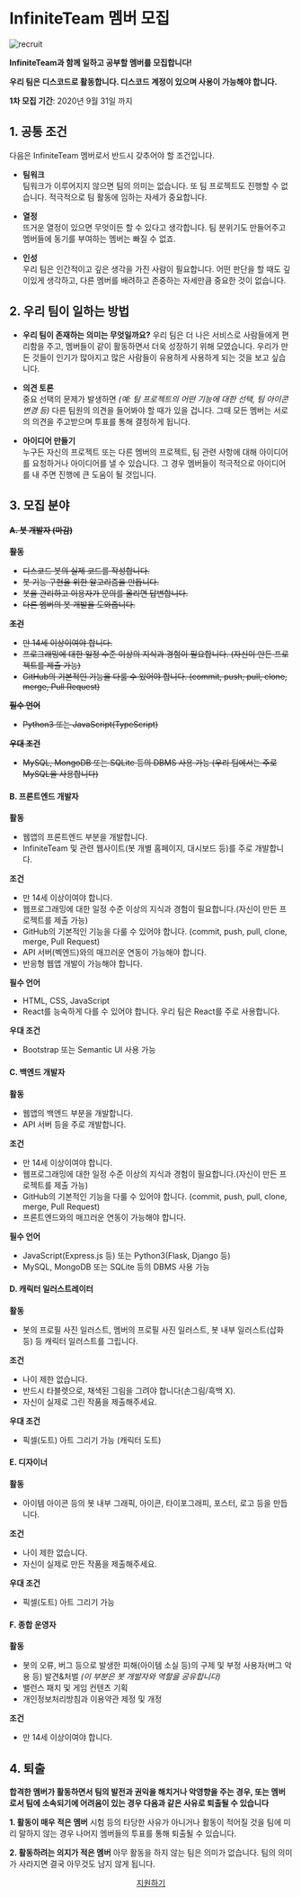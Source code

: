 # InfiniteTeam 멤버 모집
![recruit](/imgs/recruit.png)

**InfiniteTeam과 함께 일하고 공부할 멤버를 모집합니다!**

**우리 팀은 디스코드로 활동합니다. 디스코드 계정이 있으며 사용이 가능해야 합니다.**

**1차 모집 기간**: 2020년 9월 31일 까지

## 1. 공통 조건

다음은 InfiniteTeam 멤버로서 반드시 갖추어야 할 조건입니다.

- **팀워크**   
  팀워크가 이루어지지 않으면 팀의 의미는 없습니다. 또 팀 프로젝트도 진행할 수 없습니다. 적극적으로 팀 활동에 임하는 자세가 중요합니다.
  
- **열정**   
  뜨거운 열정이 있으면 무엇이든 할 수 있다고 생각합니다. 팀 분위기도 만들어주고 멤버들에 동기를 부여하는 멤버는 빠질 수 없죠.
  
- **인성**   
  우리 팀은 인간적이고 깊은 생각을 가진 사람이 필요합니다. 어떤 판단을 할 때도 깊이있게 생각하고, 다른 멤버를 배려하고 존중하는 자세만큼 중요한 것이 없습니다.
  
## 2. 우리 팀이 일하는 방법

- **우리 팀이 존재하는 의미는 무엇일까요?**
  우리 팀은 더 나은 서비스로 사람들에게 편리함을 주고, 멤버들이 같이 활동하면서 더욱 성장하기 위해 모였습니다. 우리가 만든 것들이 인기가 많아지고 많은 사람들이 유용하게 사용하게 되는 것을 보고 싶습니다.

- **의견 토론**   
  중요 선택의 문제가 발생하면 *(예: 팀 프로젝트의 어떤 기능에 대한 선택, 팀 아이콘 변경 등)* 다른 팀원의 의견을 들어봐야 할 때가 있을 겁니다. 그때 모든 멤버는 서로의 의견을 주고받으며 투표를 통해 결정하게 됩니다.   
  
- **아이디어 만들기**   
  누구든 자신의 프로젝트 또는 다른 멤버의 프로젝트, 팀 관련 사항에 대해 아이디어를 요청하거나 아이디어를 낼 수 있습니다. 그 경우 멤버들이 적극적으로 아이디어를 내 주면 진행에 큰 도움이 될 것입니다.

## 3. 모집 분야

<del>

#### A. 봇 개발자 (마감)

**활동**
- 디스코드 봇의 실제 코드를 작성합니다.
- 봇 기능 구현을 위한 알고리즘을 만듭니다.
- 봇을 관리하고 이용자가 문의를 올리면 답변합니다.
- 다른 멤버의 봇 개발을 도와줍니다.

**조건**
- 만 14세 이상이여야 합니다.
- 프로그래밍에 대한 일정 수준 이상의 지식과 경험이 필요합니다. (자신이 만든 프로젝트를 제출 가능)
- GitHub의 기본적인 기능을 다룰 수 있어야 합니다. (commit, push, pull, clone, merge, Pull Request)

**필수 언어**
- Python3 또는 JavaScript(TypeScript)

**우대 조건**
- MySQL, MongoDB 또는 SQLite 등의 DBMS 사용 가능 (우리 팀에서는 주로 MySQL을 사용합니다)

</del>

#### B. 프론트엔드 개발자

**활동**
- 웹앱의 프론트엔드 부분을 개발합니다.
- InfiniteTeam 및 관련 웹사이트(봇 개별 홈페이지, 대시보드 등)를 주로 개발합니다.

**조건**
- 만 14세 이상이여야 합니다.
- 웹프로그래밍에 대한 일정 수준 이상의 지식과 경험이 필요합니다.(자신이 만든 프로젝트를 제출 가능)
- GitHub의 기본적인 기능을 다룰 수 있어야 합니다. (commit, push, pull, clone, merge, Pull Request)
- API 서버(벡엔드)와의 매끄러운 연동이 가능해야 합니다.
- 반응형 웹앱 개발이 가능해야 합니다.

**필수 언어**
- HTML, CSS, JavaScript
- React를 능숙하게 다를 수 있어야 합니다. 우리 팀은 React를 주로 사용합니다.

**우대 조건**
- Bootstrap 또는 Semantic UI 사용 가능

#### C. 백엔드 개발자

**활동**
- 웹앱의 백엔드 부분을 개발합니다.
- API 서버 등을 주로 개발합니다.

**조건**
- 만 14세 이상이여야 합니다.
- 웹프로그래밍에 대한 일정 수준 이상의 지식과 경험이 필요합니다.(자신이 만든 프로젝트를 제출 가능)
- GitHub의 기본적인 기능을 다룰 수 있어야 합니다. (commit, push, pull, clone, merge, Pull Request)
- 프론트엔드와의 매끄러운 연동이 가능해야 합니다.

**필수 언어**
- JavaScript(Express.js 등) 또는 Python3(Flask, Django 등)
- MySQL, MongoDB 또는 SQLite 등의 DBMS 사용 가능

#### D. 캐릭터 일러스트레이터

**활동**
- 봇의 프로필 사진 일러스트, 멤버의 프로필 사진 일러스트, 봇 내부 일러스트(삽화 등) 등 캐릭터 일러스트를 그립니다.

**조건**
- 나이 제한 없습니다.
- 반드시 타블렛으로, 채색된 그림을 그려야 합니다(손그림/흑백 X).
- 자신이 실제로 그린 작품을 제출해주세요.

**우대 조건**
- 픽셀(도트) 아트 그리기 가능 (캐릭터 도트)

#### E. 디자이너

**활동**
- 아이템 아이콘 등의 봇 내부 그래픽, 아이콘, 타이포그래피, 포스터, 로고 등을 만듭니다.

**조건**
- 나이 제한 없습니다.
- 자신이 실제로 만든 작품을 제출해주세요.

**우대 조건**
- 픽셀(도트) 아트 그리기 가능 

#### F. 종합 운영자

**활동**
- 봇의 오류, 버그 등으로 발생한 피해(아이템 소실 등)의 구제 및 부정 사용자(버그 악용 등) 발견&처벌 *(이 부분은 봇 개발자와 역할을 공유합니다)*
- 밸런스 패치 및 게임 컨텐츠 기획
- 개인정보처리방침과 이용약관 제정 및 개정

**조건**
- 만 14세 이상이여야 합니다.

## 4. 퇴출

**합격한 멤버가 활동하면서 팀의 발전과 권익을 해치거나 악영향을 주는 경우, 또는 멤버로서 팀에 소속되기에 어려움이 있는 경우 다음과 같은 사유로 퇴출될 수 있습니다**

**1. 활동이 매우 적은 멤버**
시험 등의 타당한 사유가 아니거나 활동이 적어질 것을 팀에 미리 말하지 않는 경우 나머지 멤버들의 투표를 통해 퇴출될 수 있습니다.

**2. 활동하려는 의지가 적은 멤버**
아무 활동을 하지 않는 팀은 의미가 없습니다. 팀의 의미가 사라지면 결국 아무것도 남지 않게 됩니다.

<p align="center" class="mt-5">
  <a
    class="btn btn-infinite"
	href="https://forms.gle/hvFd5LQNjMQnHGcF8"
	role="button"
	target="_blank"
  >
    지원하기
  </a>
</p>